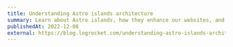 ```yaml
---
title: Understanding Astro islands architecture
summary: Learn about Astro islands, how they enhance our websites, and how you can combine different UI libraries into a single project.
publishedAt: 2022-12-08
external: https://blog.logrocket.com/understanding-astro-islands-architecture/
---
```

